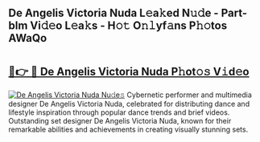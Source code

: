 ## De Angelis Victoria Nuda L𝚎a𝚔ed N𝚞𝚍e - Part-blm Vi𝚍𝚎o L𝚎a𝚔s - H𝚘𝚝 O𝚗𝚕yf𝚊ns P𝚑𝚘tos AWaQo

# <h2><a href="http://kfd6ic6.oniu.top/?m=De+Angelis+Victoria+Nuda">🔗👉 🔴 De Angelis Victoria Nuda P𝚑ot𝚘𝚜 V𝚒d𝚎o</a></h2>

[![De Angelis Victoria Nuda Nu𝚍e𝚜](https://i.imgur.com/0qMVB7G.gif)](http://kfd6ic6.oniu.top/?m=De+Angelis+Victoria+Nuda)
Cybernetic performer and multimedia designer De Angelis Victoria Nuda, celebrated for distributing dance and lifestyle inspiration through popular dance trends and brief videos. Outstanding set designer De Angelis Victoria Nuda, known for their remarkable abilities and achievements in creating visually stunning sets.  
